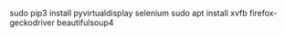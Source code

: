 sudo pip3 install pyvirtualdisplay selenium
sudo apt install xvfb firefox-geckodriver beautifulsoup4